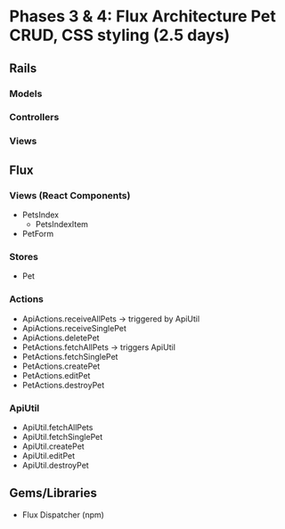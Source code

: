 # Phases 3 & 4: Flux Architecture Pet CRUD, CSS styling (2.5 days)

## Rails
### Models

### Controllers

### Views

## Flux
### Views (React Components)
* PetsIndex
  - PetsIndexItem
* PetForm

### Stores
* Pet

### Actions
* ApiActions.receiveAllPets -> triggered by ApiUtil
* ApiActions.receiveSinglePet
* ApiActions.deletePet
* PetActions.fetchAllPets -> triggers ApiUtil
* PetActions.fetchSinglePet
* PetActions.createPet
* PetActions.editPet
* PetActions.destroyPet

### ApiUtil
* ApiUtil.fetchAllPets
* ApiUtil.fetchSinglePet
* ApiUtil.createPet
* ApiUtil.editPet
* ApiUtil.destroyPet

## Gems/Libraries
* Flux Dispatcher (npm)
